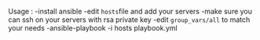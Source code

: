 Usage :
-install ansible
-edit `hosts`file and add your servers 
-make sure you can ssh on your servers with rsa private key 
-edit `group_vars/all` to match your needs 
-ansible-playbook -i hosts playbook.yml
